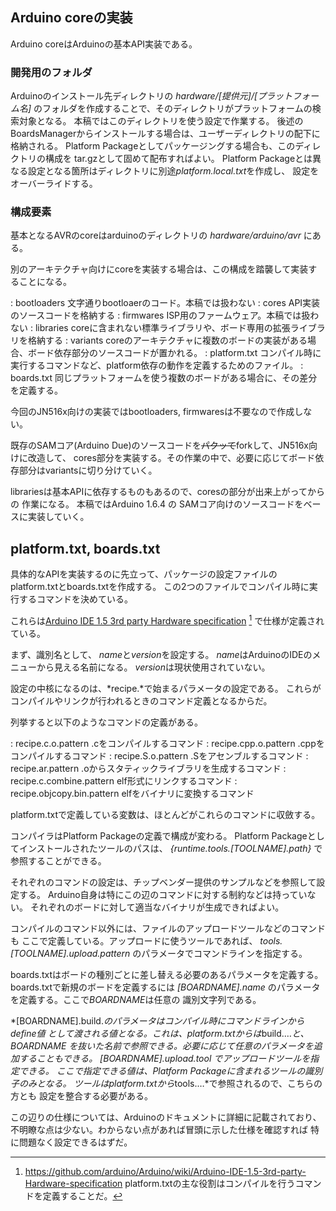 Arduino coreの実装
---------------------

Arduino coreはArduinoの基本API実装である。

### 開発用のフォルダ

Arduinoのインストール先ディレクトリの *hardware/[提供元]/[プラットフォーム名]*
のフォルダを作成することで、そのディレクトリがプラットフォームの検索対象となる。
本稿ではこのディレクトリを使う設定で作業する。
後述のBoardsManagerからインストールする場合は、ユーザーディレクトリの配下に格納される。
Platform Packageとしてパッケージングする場合も、このディレクトリの構成を
tar.gzとして固めて配布すればよい。
Platform Packageとは異なる設定となる箇所はディレクトリに別途*platform.local.txt*を作成し、
設定をオーバーライドする。

### 構成要素

基本となるAVRのcoreはarduinoのディレクトリの *hardware/arduino/avr* にある。

別のアーキテクチャ向けにcoreを実装する場合は、この構成を踏襲して実装することになる。


: bootloaders
    文字通りbootloaerのコード。本稿では扱わない
: cores
    API実装のソースコードを格納する
: firmwares
    ISP用のファームウェア。本稿では扱わない
: libraries
    coreに含まれない標準ライブラリや、ボード専用の拡張ライブラリを格納する
: variants
    coreのアーキテクチャに複数のボードの実装がある場合、ボード依存部分のソースコードが置かれる。
: platform.txt
    コンパイル時に実行するコマンドなど、platform依存の動作を定義するためのファイル。
: boards.txt
    同じプラットフォームを使う複数のボードがある場合に、その差分を定義する。


  今回のJN516x向けの実装ではbootloaders, firmwaresは不要なので作成しない。

既存のSAMコア(Arduino Due)のソースコードを~~パクッて~~forkして、JN516x向けに改造して、
cores部分を実装する。その作業の中で、必要に応じてボード依存部分はvariantsに切り分けていく。

librariesは基本APIに依存するものもあるので、coresの部分が出来上がってからの
作業になる。 本稿ではArduino 1.6.4 の SAMコア向けのソースコードをベースに実装していく。



platform.txt, boards.txt
-------------------------
具体的なAPIを実装するのに先立って、パッケージの設定ファイルの
platform.txtとboards.txtを作成する。
この2つのファイルでコンパイル時に実行するコマンドを決めている。

これらは[Arduino IDE 1.5 3rd party Hardware specification](https://github.com/arduino/Arduino/wiki/Arduino-IDE-1.5-3rd-party-Hardware-specification) [^7]
で仕様が定義されている。
[^7]: <https://github.com/arduino/Arduino/wiki/Arduino-IDE-1.5-3rd-party-Hardware-specification>
platform.txtの主な役割はコンパイルを行うコマンドを定義することだ。

まず、識別名として、 *name*と*version*を設定する。
*name*はArduinoのIDEのメニューから見える名前になる。
*version*は現状使用されていない。

設定の中核になるのは、*recipe.*で始まるパラメータの設定である。
これらがコンパイルやリンクが行われるときのコマンド定義となるからだ。


列挙すると以下のようなコマンドの定義がある。

: recipe.c.o.pattern
    .cをコンパイルするコマンド
: recipe.cpp.o.pattern
    .cppをコンパイルするコマンド
: recipe.S.o.pattern
    .Sをアセンブルするコマンド
: recipe.ar.pattern
    .oからスタティックライブラリを生成するコマンド
: recipe.c.combine.pattern
    elf形式にリンクするコマンド
: recipe.objcopy.bin.pattern
    elfをバイナリに変換するコマンド

platform.txtで定義している変数は、ほとんどがこれらのコマンドに収斂する。

コンパイラはPlatform Packageの定義で構成が変わる。
Platform Packageとしてインストールされたツールのパスは、
*{runtime.tools.[TOOLNAME].path}* で参照することができる。

それぞれのコマンドの設定は、チップベンダー提供のサンプルなどを参照して設定する。
Arduino自身は特にこの辺のコマンドに対する制約などは持っていない。
それぞれのボードに対して適当なバイナリが生成できればよい。



コンパイルのコマンド以外には、ファイルのアップロードツールなどのコマンドも
ここで定義している。アップロードに使うツールであれば、
*tools.[TOOLNAME].upload.pattern*
のパラメータでコマンドラインを指定する。

boards.txtはボードの種別ごとに差し替える必要のあるパラメータを定義する。
boards.txtで新規のボードを定義するには
*[BOARDNAME].name* のパラメータを定義する。ここで*BOARDNAME*は任意の
識別文字列である。

*[BOARDNAME].build.*のパラメータはコンパイル時にコマンドラインからdefine値
として渡される値となる。これは、platform.txtからは*build.…*と、*BOARDNAME*
を抜いた名前で参照できる。必要に応じて任意のパラメータを追加することもできる。
*[BOARDNAME].upload.tool* でアップロードツールを指定できる。
ここで指定できる値は、Platform Packageに含まれるツールの識別子のみとなる。
ツールはplatform.txtから*tools.…*で参照されるので、こちらの方とも
設定を整合する必要がある。

この辺りの仕様については、Arduinoのドキュメントに詳細に記載されており、
不明瞭な点は少ない。わからない点があれば冒頭に示した仕様を確認すれば
特に問題なく設定できるはずだ。
